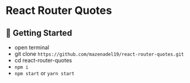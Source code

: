 # React Router Quotes

## 🚀 Getting Started

- open terminal
- git clone `https://github.com/mazenadel19/react-router-quotes.git`
- cd react-router-quotes
- `npm i`
- `npm start` or `yarn start`
